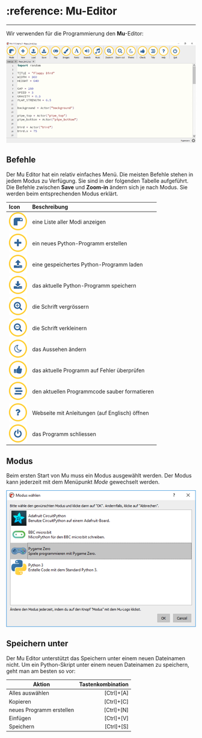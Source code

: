 # :reference: Mu-Editor
---

Wir verwenden für die Programmierung den **Mu**-Editor:

![](./mu.png)


## Befehle

Der Mu Editor hat ein relativ einfaches Menü. Die meisten Befehle stehen in jedem Modus zu Verfügung. Sie sind in der folgenden Tabelle aufgeführt. Die Befehle zwischen **Save** und **Zoom-in** ändern sich je nach Modus. Sie werden beim entsprechenden Modus erklärt.

| Icon                        | Beschreibung                                   |
|:--------------------------- |:---------------------------------------------- |
| ![](./icon/mu-modes.png)    | eine Liste aller Modi anzeigen                 |
| ![](./icon/mu-new.png)      | ein neues Python-Programm erstellen            |
| ![](./icon/mu-load.png)     | eine gespeichertes Python-Programm laden       |
| ![](./icon/mu-save.png)     | das aktuelle Python-Programm speichern         |
| ![](./icon/mu-zoom-in.png)  | die Schrift vergrössern                        |
| ![](./icon/mu-zoom-out.png) | die Schrift verkleinern                        |
| ![](./icon/mu-theme.png)    | das Aussehen ändern                            |
| ![](./icon/mu-check.png)    | das aktuelle Programm auf Fehler überprüfen    |
| ![](./icon/mu-tidy.png)     | den aktuellen Programmcode  sauber formatieren |
| ![](./icon/mu-help.png)     | Webseite mit Anleitungen (auf Englisch) öffnen |
| ![](./icon/mu-quit.png)     | das Programm schliessen                        |


## Modus

Beim ersten Start von Mu muss ein Modus ausgewählt werden. Der Modus kann jederzeit mit dem Menüpunkt _Mode_ gewechselt werden.

![Auswahl des Modus in Mu](./mu-mode.png)

## Speichern unter

Der Mu Editor unterstützt das Speichern unter einem neuen Dateinamen nicht. Um ein Python-Skript unter einem neuen Dateinamen zu speichern, geht man am besten so vor:

| Aktion                   | Tastenkombination |
| ------------------------ | -----------------:|
| Alles auswählen          |        [Ctrl]+[A] |
| Kopieren                 |        [Ctrl]+[C] |
| neues Programm erstellen |        [Ctrl]+[N] |
| Einfügen                 |        [Ctrl]+[V] |
| Speichern                |        [Ctrl]+[S] |
